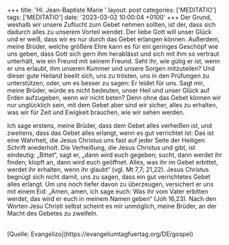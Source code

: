 +++
title: 'Hl. Jean-Baptiste Marie '
layout: post
categories: ['MEDITATIO']
tags: ['MEDITATIO']
date: '2023-03-02 10:00:04 +0100'
+++
Der Grund, weshalb wir unsere Zuflucht zum Gebet nehmen sollten, ist der, dass sich dadurch alles zu unserem Vorteil wendet. Der liebe Gott will unser Glück und er weiß, dass wir es nur durch das Gebet erlangen können.<!--more--> Außerdem, meine Brüder, welche größere Ehre kann es für ein geringes Geschöpf wie uns geben, dass Gott sich gern ihm herablässt und sich mit ihm so vertraut unterhält, wie ein Freund mit seinem Freund. Seht ihr, wie gütig er ist, wenn er uns erlaubt, ihm unseren Kummer und unsere Sorgen mitzuteilen? Und dieser gute Heiland beeilt sich, uns zu trösten, uns in den Prüfungen zu unterstützen, oder, um es besser zu sagen: Er leidet für uns. Sagt mir, meine Brüder, würde es nicht bedeuten, unser Heil und unser Glück auf Erden aufzugeben, wenn wir nicht beten? Denn ohne das Gebet können wir nur unglücklich sein, mit dem Gebet aber sind wir sicher, alles zu erhalten, was wir für Zeit und Ewigkeit brauchen, wie wir sehen werden.

Ich sage erstens, meine Brüder, dass dem Gebet alles verheißen ist, und zweitens, dass das Gebet alles erlangt, wenn es gut verrichtet ist: Das ist eine Wahrheit, die Jesus Christus uns fast auf jeder Seite der Heiligen Schrift wiederholt. Die Verheißung, die Jesus Christus und gibt, ist eindeutig: „Bittet“, sagt er, „dann wird euch gegeben; sucht, dann werdet ihr finden; klopft an, dann wird euch geöffnet. Alles, was ihr im Gebet erbittet, werdet ihr erhalten, wenn ihr glaubt“ (vgl. Mt 7,7; 21,22). Jesus Christus begnügt sich nicht damit, uns zu sagen, dass ein gut verrichtetes Gebet alles erlangt. Um uns noch tiefer davon zu überzeugen, versichert er uns mit einem Eid: „Amen, amen, ich sage euch: Was ihr vom Vater erbitten werdet, das wird er euch in meinem Namen geben“ (Joh 16,23). Nach den Worten Jesu Christi selbst scheint es mir unmöglich, meine Brüder, an der Macht des Gebetes zu zweifeln.


<br>
[Quelle: Evangelizo](https://evangeliumtagfuertag.org/DE/gospel)
